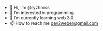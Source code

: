 - 👋 Hi, I’m @ryzhmiss
- 👀 I’m interested in  programming. 
- 🌱 I’m currently learning web 3.0.
- 📫 How to reach me dev2weber@gmail.com
<!---
ryzhmiss/ryzhmiss is a ✨ special ✨ repository because its `README.md` (this file) appears on your GitHub profile.
You can click the Preview link to take a look at your changes.
--->
